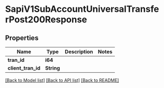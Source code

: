 # SapiV1SubAccountUniversalTransferPost200Response

## Properties

Name | Type | Description | Notes
------------ | ------------- | ------------- | -------------
**tran_id** | **i64** |  | 
**client_tran_id** | **String** |  | 

[[Back to Model list]](../README.md#documentation-for-models) [[Back to API list]](../README.md#documentation-for-api-endpoints) [[Back to README]](../README.md)


